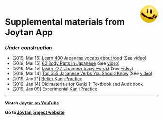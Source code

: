 <img src="./images/joytan.png" align="right" width="60" height="60" title="logo">

# Supplemental materials from Joytan App

### *Under construction*
- [2019, Mar 16] <a href="https://kokimame.github.io/joytan_materials/jp/jp_food.pdf" target="_blank">Learn 400 Japanese vocabs about food</a> (See <a href="https://youtu.be/IdZJ-C3f5xI">video</a>)
- [2019, Mar 15] <a href="https://kokimame.github.io/joytan_materials/jp/jp_body.pdf" target="_blank">60 Body Parts in Japanese</a> (See <a href="https://youtu.be/-6rRutC8TA8">video</a>)
- [2019, Mar 15] <a href="https://kokimame.github.io/joytan_materials/jp/jp_777.pdf" target="_blank">Learn 777 Japanese basic words!</a> (See <a href="https://www.youtube.com/watch?v=y2PvP60mfKQ">video</a>)
- [2019, Mar 14] <a href="https://kokimame.github.io/joytan_materials/jp/jp_555_verbs.pdf" target="_blank">Top 555 Japanese Verbs You Should Know</a> (See <a href="https://www.youtube.com/watch?v=xIcTzgE1NDI">video</a>)
- [2019, Jan 21] <a href="https://kokimame.github.io/joytan_materials/jp/sample_kanji_practice_2.pdf" target="_blank">Better Kanji Practice</a>
- [2019, Jan 14] Old materials for Genki 1: <a href="https://kokimame.github.io/joytan_materials/jp/genki_1/genki1_v2.pdf" target="_blank">Textbook</a> and <a href="https://kokimame.github.io/joytan_materials/jp/genki_1/audiobook.mp3" target="_blank">Audiobook</a>
- [2019, Jan 09] Experimental <a href="https://kokimame.github.io/joytan_materials/jp/sample_kanji_practice.pdf" target="_blank">Kanji Practice</a>

********

<b>Watch <a href="https://www.youtube.com/channel/UC0bLbtTI9uni3bNRPIJQAqA" target="_blank">Joytan on YouTube</a></b>

<b>Go to <a href="https://kokimame.github.io/joytan/" target="_blank">Joytan project website</a></b>

